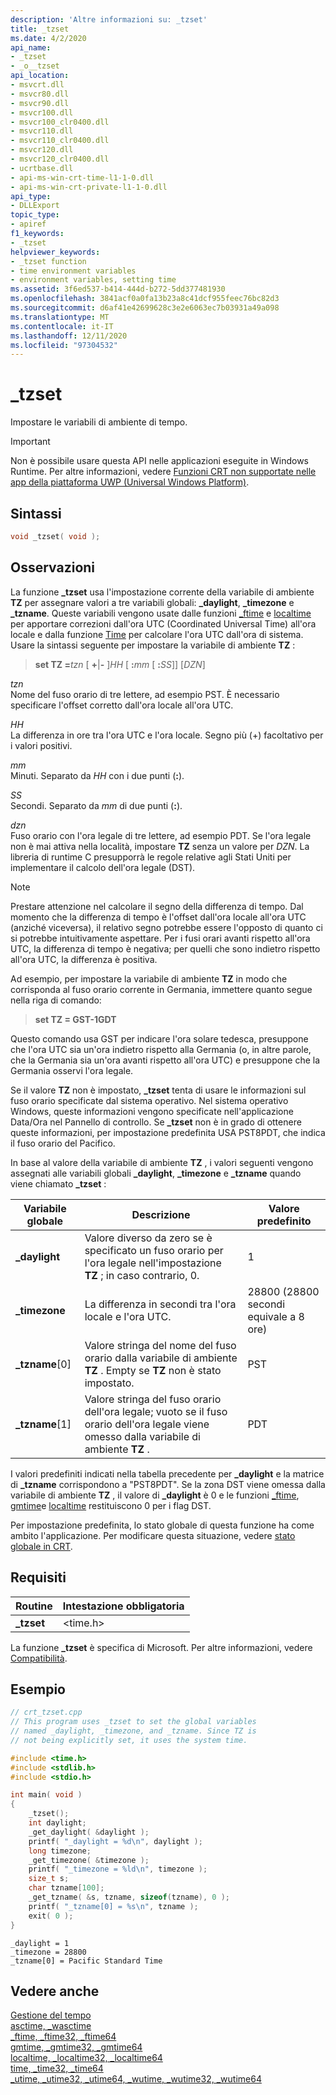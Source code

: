 ```yaml
---
description: 'Altre informazioni su: _tzset'
title: _tzset
ms.date: 4/2/2020
api_name:
- _tzset
- _o__tzset
api_location:
- msvcrt.dll
- msvcr80.dll
- msvcr90.dll
- msvcr100.dll
- msvcr100_clr0400.dll
- msvcr110.dll
- msvcr110_clr0400.dll
- msvcr120.dll
- msvcr120_clr0400.dll
- ucrtbase.dll
- api-ms-win-crt-time-l1-1-0.dll
- api-ms-win-crt-private-l1-1-0.dll
api_type:
- DLLExport
topic_type:
- apiref
f1_keywords:
- _tzset
helpviewer_keywords:
- _tzset function
- time environment variables
- environment variables, setting time
ms.assetid: 3f6ed537-b414-444d-b272-5dd377481930
ms.openlocfilehash: 3841acf0a0fa13b23a8c41dcf955feec76bc82d3
ms.sourcegitcommit: d6af41e42699628c3e2e6063ec7b03931a49a098
ms.translationtype: MT
ms.contentlocale: it-IT
ms.lasthandoff: 12/11/2020
ms.locfileid: "97304532"
---
```

# <a name="_tzset"></a>_tzset

Impostare le variabili di ambiente di tempo.

> [!IMPORTANT]
> Non è possibile usare questa API nelle applicazioni eseguite in Windows Runtime. Per altre informazioni, vedere [Funzioni CRT non supportate nelle app della piattaforma UWP (Universal Windows Platform)](../../cppcx/crt-functions-not-supported-in-universal-windows-platform-apps.md).

## <a name="syntax"></a>Sintassi

```C
void _tzset( void );
```

## <a name="remarks"></a>Osservazioni

La funzione **_tzset** usa l'impostazione corrente della variabile di ambiente **TZ** per assegnare valori a tre variabili globali: **_daylight**, **_timezone** e **_tzname**. Queste variabili vengono usate dalle funzioni [_ftime](ftime-ftime32-ftime64.md) e [localtime](localtime-localtime32-localtime64.md) per apportare correzioni dall'ora UTC (Coordinated Universal Time) all'ora locale e dalla funzione [Time](time-time32-time64.md) per calcolare l'ora UTC dall'ora di sistema. Usare la sintassi seguente per impostare la variabile di ambiente **TZ** :

> **set TZ =**_tzn_ \[ **+**&#124;**-** ]*HH* \[ **:**_mm_ \[ **:**_SS_]] [*DZN*]

 *tzn* \
 Nome del fuso orario di tre lettere, ad esempio PST. È necessario specificare l'offset corretto dall'ora locale all'ora UTC.

 *HH* \
 La differenza in ore tra l'ora UTC e l'ora locale. Segno più (+) facoltativo per i valori positivi.

 *mm* \
 Minuti. Separato da *HH* con i due punti (**:**).

 *SS* \
 Secondi. Separato da *mm* di due punti (**:**).

 *dzn* \
 Fuso orario con l'ora legale di tre lettere, ad esempio PDT. Se l'ora legale non è mai attiva nella località, impostare **TZ** senza un valore per *DZN*. La libreria di runtime C presupporrà le regole relative agli Stati Uniti per implementare il calcolo dell'ora legale (DST).

> [!NOTE]
> Prestare attenzione nel calcolare il segno della differenza di tempo. Dal momento che la differenza di tempo è l'offset dall'ora locale all'ora UTC (anziché viceversa), il relativo segno potrebbe essere l'opposto di quanto ci si potrebbe intuitivamente aspettare. Per i fusi orari avanti rispetto all'ora UTC, la differenza di tempo è negativa; per quelli che sono indietro rispetto all'ora UTC, la differenza è positiva.

Ad esempio, per impostare la variabile di ambiente **TZ** in modo che corrisponda al fuso orario corrente in Germania, immettere quanto segue nella riga di comando:

> **set TZ = GST-1GDT**

Questo comando usa GST per indicare l'ora solare tedesca, presuppone che l'ora UTC sia un'ora indietro rispetto alla Germania (o, in altre parole, che la Germania sia un'ora avanti rispetto all'ora UTC) e presuppone che la Germania osservi l'ora legale.

Se il valore **TZ** non è impostato, **_tzset** tenta di usare le informazioni sul fuso orario specificate dal sistema operativo. Nel sistema operativo Windows, queste informazioni vengono specificate nell'applicazione Data/Ora nel Pannello di controllo. Se **_tzset** non è in grado di ottenere queste informazioni, per impostazione predefinita USA PST8PDT, che indica il fuso orario del Pacifico.

In base al valore della variabile di ambiente **TZ** , i valori seguenti vengono assegnati alle variabili globali **_daylight**, **_timezone** e **_tzname** quando viene chiamato **_tzset** :

|Variabile globale|Descrizione|Valore predefinito|
|---------------------|-----------------|-------------------|
|**_daylight**|Valore diverso da zero se è specificato un fuso orario per l'ora legale nell'impostazione **TZ** ; in caso contrario, 0.|1|
|**_timezone**|La differenza in secondi tra l'ora locale e l'ora UTC.|28800 (28800 secondi equivale a 8 ore)|
|**_tzname**[0]|Valore stringa del nome del fuso orario dalla variabile di ambiente **TZ** . Empty se **TZ** non è stato impostato.|PST|
|**_tzname**[1]|Valore stringa del fuso orario dell'ora legale; vuoto se il fuso orario dell'ora legale viene omesso dalla variabile di ambiente **TZ** .|PDT|

I valori predefiniti indicati nella tabella precedente per **_daylight** e la matrice di **_tzname** corrispondono a "PST8PDT". Se la zona DST viene omessa dalla variabile di ambiente **TZ** , il valore di **_daylight** è 0 e le funzioni [_ftime](ftime-ftime32-ftime64.md), [gmtime](gmtime-gmtime32-gmtime64.md)e [localtime](localtime-localtime32-localtime64.md) restituiscono 0 per i flag DST.

Per impostazione predefinita, lo stato globale di questa funzione ha come ambito l'applicazione. Per modificare questa situazione, vedere [stato globale in CRT](../global-state.md).

## <a name="requirements"></a>Requisiti

|Routine|Intestazione obbligatoria|
|-------------|---------------------|
|**_tzset**|\<time.h>|

La funzione **_tzset** è specifica di Microsoft. Per altre informazioni, vedere [Compatibilità](../../c-runtime-library/compatibility.md).

## <a name="example"></a>Esempio

```C
// crt_tzset.cpp
// This program uses _tzset to set the global variables
// named _daylight, _timezone, and _tzname. Since TZ is
// not being explicitly set, it uses the system time.

#include <time.h>
#include <stdlib.h>
#include <stdio.h>

int main( void )
{
    _tzset();
    int daylight;
    _get_daylight( &daylight );
    printf( "_daylight = %d\n", daylight );
    long timezone;
    _get_timezone( &timezone );
    printf( "_timezone = %ld\n", timezone );
    size_t s;
    char tzname[100];
    _get_tzname( &s, tzname, sizeof(tzname), 0 );
    printf( "_tzname[0] = %s\n", tzname );
    exit( 0 );
}
```

```Output
_daylight = 1
_timezone = 28800
_tzname[0] = Pacific Standard Time
```

## <a name="see-also"></a>Vedere anche

[Gestione del tempo](../../c-runtime-library/time-management.md)<br/>
[asctime, _wasctime](asctime-wasctime.md)<br/>
[_ftime, _ftime32, _ftime64](ftime-ftime32-ftime64.md)<br/>
[gmtime, _gmtime32, _gmtime64](gmtime-gmtime32-gmtime64.md)<br/>
[localtime, _localtime32, _localtime64](localtime-localtime32-localtime64.md)<br/>
[time, _time32, _time64](time-time32-time64.md)<br/>
[_utime, _utime32, _utime64, _wutime, _wutime32, _wutime64](utime-utime32-utime64-wutime-wutime32-wutime64.md)<br/>
